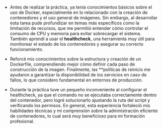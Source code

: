 * Antes de realizar la práctica, ya tenía conocimientos básicos sobre el uso de Docker, especialmente en lo relacionado con la creación de contenedores y el uso general de imágenes. Sin embargo, al desarrollar esta tarea pude profundizar en temas más específicos como la limitación de recursos, que me permitió entender cómo controlar el consumo de CPU y memoria para evitar sobrecargar el sistema. También aprendí a usar el **healthcheck**, una herramienta muy útil para monitorear el estado de los contenedores y asegurar su correcto funcionamiento.

* Reforcé mis conocimientos sobre la estructura y creación de un Dockerfile, comprendiendo mejor cómo definir cada paso de construcción de la imagen. Finalmente, las **políticas de reinicio me ayudaron a garantizar la disponibilidad de los servicios en caso de fallos, lo que considero fundamental en entornos de producción.

* Durante la práctica tuve un pequeño inconveniente al configurar el healthcheck, ya que el comando no se ejecutaba correctamente dentro del contenedor, pero logré solucionarlo ajustando la ruta del script y verificando los permisos. En general, esta experiencia fortaleció mis habilidades técnicas y mi comprensión sobre la administración eficiente de contenedores, lo cual será muy beneficioso para mi formación profesional.

